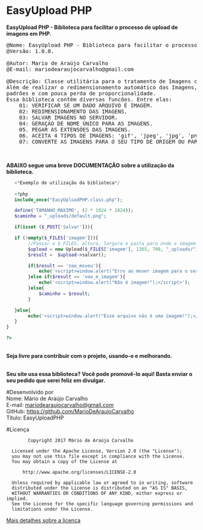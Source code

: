 # EasyUpload PHP
<strong>EasyUpload PHP - Biblioteca para facilitar o processo de upload de imagens em PHP.</strong>

<pre>
@Nome: EasyUpload PHP - Biblioteca para facilitar o processo de upload de imagens em PHP.
@Versão: 1.0.0.

@Autor: Mario de Araújo Carvalho 
@E-mail: mariodearaujocarvalho@gmail.com

@Descrição: Classe utilitária para o tratamento de Imagens com direferentes tipos e dimensões.
Além de realizar o redimensionamento automático das Imagens, afim de trabalhar com dimensões
padrões e com pouca perda de proporcionalidade.
Essa biblioteca contém diversas funcões. Entre elas:
	01: VERIFICAR SE UM DADO ARQUIVO É IMAGEM.
	02: REDIMENSIONAMENTO DAS IMAGENS.
	03: SALVAR IMAGENS NO SERVIDOR.
	04: GERAÇÃO DE NOME ÚNICO PARA AS IMAGENS.
	05. PEGAR AS EXTENSÕES DAS IMAGENS. 
	06. ACEITA 4 TIPOS DE IMAGENS: 'gif', 'jpeg', 'jpg', 'png';
	07: CONVERTE AS IMAGENS PARA O SEU TIPO DE ORIGEM OU PARA UM TIPO PADRÃO CASO DESEJADO
	

</pre>

<b>ABAIXO segue uma breve DOCUMENTAÇÃO sobre a utilização da biblioteca.</b>

 ```php
	<*Exemplo de utilização da biblioteca*/
	
	<?php
	include_once("EasyUploadPHP.class.php");

	define('TAMANHO_MAXIMO', (2 * 1024 * 1024));
	$caminho = "_uploads/default.png";

	if(isset ($_POST['Salvar'])){

	if (!empty($_FILES['imagem'])){
		 //Passar o $_FILES, altura, largura e pasta para onde a imagem será salva.
		 $upload = new Upload($_FILES['imagem'], 1265, 700, "_uploads/");
		 $result =  $upload->salvar();

		 if($result == 'nao_moveu'){
			 echo('<script>window.alert("Erro ao mover imagem para o servidor!");</script>');
		 }else if($result == 'nao_e_imagem'){
			 echo('<script>window.alert("Não é imagem!");</script>');
		 }else{
			 $caminho = $result;
		 }

	}else{
		 echo('<script>window.alert("Esse arquivo não é uma imagem!");</script>');
	}
}

?>
  ```
  
  </br>
  <b>Seja livre para contribuir com o projeto, usando-o e melhorando.</b>
  </br>
  </br>

<b>Seu site usa essa biblioteca? Você pode promovê-lo aqui! Basta enviar o seu pedido que serei feliz em divulgar.</b>

#Desenvolvido por<br>
Nome: Mário de Araújo Carvalho<br> 
E-mail: mariodearaujocarvalho@gmail.com<br>
GitHub: https://github.com/MarioDeAraujoCarvalho<br>
Título: EasyUploadPHP
<br>

#Licença
``` 
        Copyright 2017 Mário de Araújo Carvalho
 
  Licensed under the Apache License, Version 2.0 (the "License");
  you may not use this file except in compliance with the License.
  You may obtain a copy of the License at
 
      http://www.apache.org/licenses/LICENSE-2.0
 
  Unless required by applicable law or agreed to in writing, software
  distributed under the License is distributed on an "AS IS" BASIS,
  WITHOUT WARRANTIES OR CONDITIONS OF ANY KIND, either express or implied.
  See the License for the specific language governing permissions and
  limitations under the License.

````

<a href="https://github.com/MarioDeAraujoCarvalho/EasyUploadPHP/blob/master/LICENSE" target="_blank">Mais detalhes sobre a licença</a>
